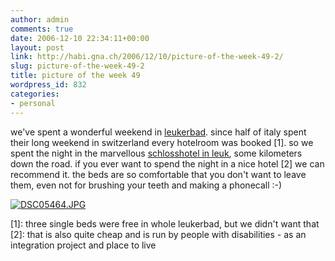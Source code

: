 ```yaml
---
author: admin
comments: true
date: 2006-12-10 22:34:11+00:00
layout: post
link: http://habi.gna.ch/2006/12/10/picture-of-the-week-49-2/
slug: picture-of-the-week-49-2
title: picture of the week 49
wordpress_id: 832
categories:
- personal
---
```


we've spent a wonderful weekend in [leukerbad](http://leukerbad.ch). since half of italy spent their long weekend in switzerland every hotelroom was booked [1]. so we spent the night in the marvellous [schlosshotel in leuk](http://schlosshotel-leuk.ch/), some kilometers down the road.
if you ever want to spend the night in a nice hotel [2] we can recommend it. the beds are so comfortable that you don't want to leave them, even not for brushing your teeth and making a phonecall :-)



[![DSC05464.JPG](http://habi.gna.ch/wp-content/uploads/2006/12/DSC05464-tm.jpg)](http://habi.gna.ch/wp-content/uploads/2006/12/DSC05464.jpg)

[1]: three single beds were free in whole leukerbad, but we didn't want that
[2]: that is also quite cheap and is run by people with disabilities - as an integration project and place to live
